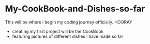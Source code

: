 # My-CookBook-and-Dishes-so-far
This will be where I begin my coding journey officially. HOORAY

- creating my first project will be the CookBook
- featuring pictures of different dishes I have made so far
